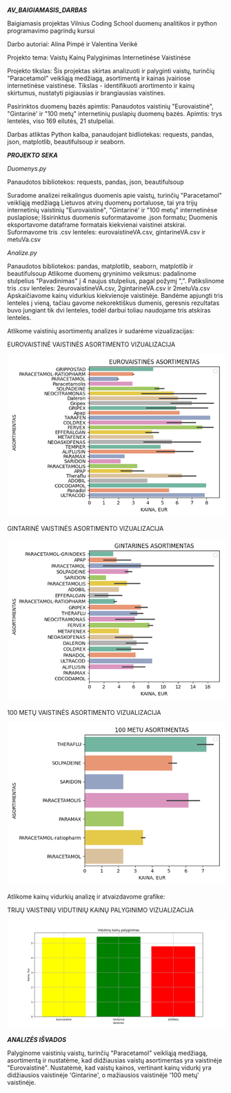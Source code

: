 ****_AV_BAIGIAMASIS_DARBAS_****

Baigiamasis projektas Vilnius Coding School duomenų analitikos ir python programavimo pagrindų kursui

Darbo autoriai: Alina Pimpė ir Valentina Verikė

Projekto tema: Vaistų Kainų Palyginimas Internetinėse Vaistinėse

Projekto tikslas: Šis projektas skirtas analizuoti ir palyginti vaistų, turinčių "Paracetamol" veikliąją medžiagą,  asortimentą ir kainas  įvairiose internetinėse vaistinėse. 
Tikslas - identifikuoti arortimento ir kainų skirtumus, nustatyti pigiausias ir brangiausias vaistines.

Pasirinktos duomenų bazės apimtis: 
Panaudotos vaistinių "Eurovaistinė", "Gintarinė' ir "100 metų" internetinių puslapių duomenų bazės. 
Apimtis: trys lentelės, viso 169 eilutės, 21 stulpeliai.

Darbas atliktas Python kalba, panaudojant bidliotekas:  requests, pandas, json, matplotlib, beautifulsoup ir seaborn.

**_PROJEKTO SEKA_**

_Duomenys.py_

Panaudotos bibliotekos: requests, pandas, json, beautifulsoup 

Suradome analizei reikalingus duomenis apie vaistų, turinčių "Paracetamol" veikliąją medžiagą Lietuvos atvirų duomenų portaluose, 
tai yra trijų internetinių vaistinių "Eurovaistinė", "Gintarinė' ir "100 metų" internetinėse puslapiose;
Išsirinktus duomenis suformatavome .json formatu;
Duomenis eksportavome dataframe formatais kiekvienai vaistinei atskirai.
Suformavome tris .csv lenteles: eurovaistineVA.csv, gintarineVA.csv ir metuVa.csv

_Analize.py_

Panaudotos bibliotekos: pandas, matplotlib, seaborn, matplotlib ir beautifulsoup
Atlikome duomenų gryninimo veiksmus: padalinome stulpelius "Pavadinimas" į 4 naujus stulpelius, pagal požymį ",".
Patikslinome tris .csv lenteles: 2eurovaistineVA.csv, 2gintarineVA.csv ir 2metuVa.csv
Apskaičiavome kainų vidurkius kiekvienoje vaistinėje.
Bandėme apjungti tris lenteles į vieną, tačiau gavome nekorektiškus dumenis, geresnis rezultatas buvo jungiant tik dvi lenteles, 
todėl darbui toliau naudojame tris atskiras lenteles.

Atlikome vaistinių asortimentų analizes ir sudarėme vizualizacijas:



EUROVAISTINĖ VAISTINĖS ASORTIMENTO VIZUALIZACIJA

![img.png](img.png)

GINTARINĖ VAISTINĖS ASORTIMENTO VIZUALIZACIJA

![img_1.png](img_1.png)

100 METŲ VAISTINĖS ASORTIMENTO VIZUALIZACIJA

![img_2.png](img_2.png)




Atlikome kainų vidurkių analizę ir atvaizdavome grafike:

TRIJŲ VAISTINIŲ VIDUTINIŲ KAINŲ PALYGINIMO VIZUALIZACIJA

![img_5.png](img_5.png)


_**ANALIZĖS IŠVADOS**_

Palyginome vaistinių vaistų, turinčių "Paracetamol" veikliąją medžiagą, asortimentą ir nustatėme, kad didžiausias vaistų asortimentas yra  vaistinėje "Eurovaistinė".
Nustatėmė, kad vaistų kainos, vertinant kainų vidurkį yra didžiausios vaistinėje 'Gintarine', o mažiausios vaistinėje '100 metų' vaistinėje. 



